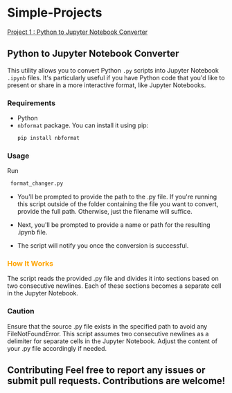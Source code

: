 # Simple-Projects

[Project 1 : Python to Jupyter Notebook Converter](Format_Changer/format_changer.py)
  
  

  ## Python to Jupyter Notebook Converter
  
  This utility allows you to convert Python `.py` scripts into Jupyter Notebook `.ipynb` files. It's particularly useful if you have Python code that you'd like to present or share in a more interactive format, like Jupyter Notebooks.
  
### Requirements
- Python
- `nbformat` package. You can install it using pip:
  ```bash
  pip install nbformat
  ```

### Usage
  Run
  ```python
   format_changer.py
  ```
- You'll be prompted to provide the path to the .py file. If you're running this script outside of the folder containing the file you want to convert, provide the full path. Otherwise, just the filename will suffice.

- Next, you'll be prompted to provide a name or path for the resulting .ipynb file.

- The script will notify you once the conversion is successful.

### <span style="color:orange">**How It Works**</span>
The script reads the provided .py file and divides it into sections based on two consecutive newlines. Each of these sections becomes a separate cell in the Jupyter Notebook.

### Caution
Ensure that the source .py file exists in the specified path to avoid any FileNotFoundError.
This script assumes two consecutive newlines as a delimiter for separate cells in the Jupyter Notebook. Adjust the content of your .py file accordingly if needed.

Contributing
Feel free to report any issues or submit pull requests. Contributions are welcome!
---
